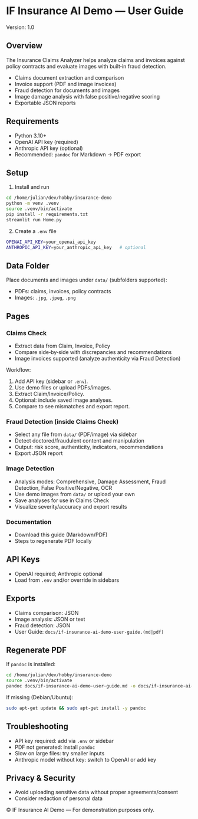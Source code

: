 # IF Insurance AI Demo — User Guide

Version: 1.0

## Overview
The Insurance Claims Analyzer helps analyze claims and invoices against policy contracts and evaluate images with built‑in fraud detection.

- Claims document extraction and comparison
- Invoice support (PDF and image invoices)
- Fraud detection for documents and images
- Image damage analysis with false positive/negative scoring
- Exportable JSON reports

## Requirements
- Python 3.10+
- OpenAI API key (required)
- Anthropic API key (optional)
- Recommended: `pandoc` for Markdown → PDF export

## Setup
1) Install and run
```bash
cd /home/julian/dev/hobby/insurance-demo
python -m venv .venv
source .venv/bin/activate
pip install -r requirements.txt
streamlit run Home.py
```
2) Create a `.env` file
```bash
OPENAI_API_KEY=your_openai_api_key
ANTHROPIC_API_KEY=your_anthropic_api_key   # optional
```

## Data Folder
Place documents and images under `data/` (subfolders supported):
- PDFs: claims, invoices, policy contracts
- Images: `.jpg`, `.jpeg`, `.png`

## Pages
### Claims Check
- Extract data from Claim, Invoice, Policy
- Compare side‑by‑side with discrepancies and recommendations
- Image invoices supported (analyze authenticity via Fraud Detection)

Workflow:
1. Add API key (sidebar or `.env`).
2. Use demo files or upload PDFs/images.
3. Extract Claim/Invoice/Policy.
4. Optional: include saved image analyses.
5. Compare to see mismatches and export report.

### Fraud Detection (inside Claims Check)
- Select any file from `data/` (PDF/image) via sidebar
- Detect doctored/fraudulent content and manipulation
- Output: risk score, authenticity, indicators, recommendations
- Export JSON report

### Image Detection
- Analysis modes: Comprehensive, Damage Assessment, Fraud Detection, False Positive/Negative, OCR
- Use demo images from `data/` or upload your own
- Save analyses for use in Claims Check
- Visualize severity/accuracy and export results

### Documentation
- Download this guide (Markdown/PDF)
- Steps to regenerate PDF locally

## API Keys
- OpenAI required; Anthropic optional
- Load from `.env` and/or override in sidebars

## Exports
- Claims comparison: JSON
- Image analysis: JSON or text
- Fraud detection: JSON
- User Guide: `docs/if-insurance-ai-demo-user-guide.(md|pdf)`

## Regenerate PDF
If `pandoc` is installed:
```bash
cd /home/julian/dev/hobby/insurance-demo
source .venv/bin/activate
pandoc docs/if-insurance-ai-demo-user-guide.md -o docs/if-insurance-ai-demo-user-guide.pdf
```
If missing (Debian/Ubuntu):
```bash
sudo apt-get update && sudo apt-get install -y pandoc
```

## Troubleshooting
- API key required: add via `.env` or sidebar
- PDF not generated: install `pandoc`
- Slow on large files: try smaller inputs
- Anthropic model without key: switch to OpenAI or add key

## Privacy & Security
- Avoid uploading sensitive data without proper agreements/consent
- Consider redaction of personal data

© IF Insurance AI Demo — For demonstration purposes only.
